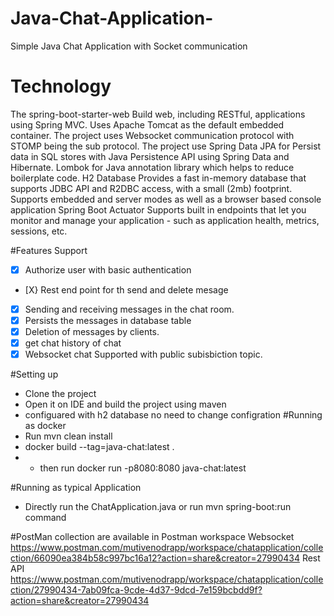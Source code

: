 # Java-Chat-Application-
Simple Java Chat Application with Socket communication

# Technology
The spring-boot-starter-web Build web, including RESTful, applications using Spring MVC. Uses Apache Tomcat as the default embedded container.
The project uses Websocket communication protocol with STOMP being the sub protocol.
The project use Spring Data JPA  for Persist data in SQL stores with Java Persistence API using Spring Data and Hibernate.
Lombok  for Java annotation library which helps to reduce boilerplate code.
H2 Database Provides a fast in-memory database that supports JDBC API and R2DBC access, with a small (2mb) footprint. Supports embedded and server modes as well as a browser based console application
Spring Boot Actuator Supports built in endpoints that let you monitor and manage your application - such as application health, metrics, sessions, etc.

#Features Support
- [X] Authorize user with basic authentication
- [X} Rest end point for th send and delete mesage 
- [X] Sending and receiving messages in the chat room.
- [X] Persists the messages in database table
- [X] Deletion of messages by clients.
- [X] get chat history of chat
- [X] Websocket chat Supported with public subisbiction topic.

#Setting up
- Clone the project
- Open it on IDE and build the project using maven
- configuared with h2 database no need to change configration
#Running as docker
- Run mvn clean install
-  docker build --tag=java-chat:latest .  
- - then run  docker run -p8080:8080 java-chat:latest

#Running as typical Application
- Directly run the ChatApplication.java or run mvn spring-boot:run command 


#PostMan collection are available in Postman workspace
	Websocket
		https://www.postman.com/mutivenodrapp/workspace/chatapplication/collection/66090ea384b58c997bc16a12?action=share&creator=27990434
	Rest API
		https://www.postman.com/mutivenodrapp/workspace/chatapplication/collection/27990434-7ab09fca-9cde-4d37-9dcd-7e159bcbdd9f?action=share&creator=27990434
		





